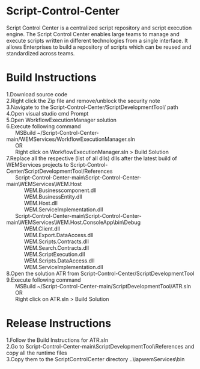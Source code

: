 # Script-Control-Center
Script Control Center is a centralized script repository and script execution engine. The Script Control Center enables large teams to manage and execute scripts written in different technologies from a single interface. It allows Enterprises to build a repository of scripts which can be reused and standardized across teams.


# Build Instructions
1.Download source code <br />
2.Right click the Zip file and remove/unblock the security note <br />
3.Navigate to the Script-Control-Center/ScriptDevelopmentTool/ path <br />
4.Open visual studio cmd Prompt <br />
5.Open WorkflowExecutionManager solution <br />
6.Execute following command <br />
&nbsp;&nbsp;&nbsp;&nbsp;&nbsp;&nbsp;MSBuild ~/Script-Control-Center-main/WEMServices/WorkflowExecutionManager.sln <br />
&nbsp;&nbsp;&nbsp;&nbsp;&nbsp;&nbsp;OR <br />
&nbsp;&nbsp;&nbsp;&nbsp;&nbsp;&nbsp;Right click on WorkflowExecutionManager.sln > Build Solution <br />
7.Replace all the respective (list of all dlls) dlls after the latest build of WEMServices projects to Script-Control-Center/ScriptDevelopmentTool/References <br />
&nbsp;&nbsp;&nbsp;&nbsp;&nbsp;&nbsp;Script-Control-Center-main\Script-Control-Center-main\WEMServices\WEM.Host <br />
&nbsp;&nbsp;&nbsp;&nbsp;&nbsp;&nbsp;&nbsp;&nbsp;&nbsp;&nbsp;&nbsp;&nbsp;WEM.Businesscomponent.dll <br />
&nbsp;&nbsp;&nbsp;&nbsp;&nbsp;&nbsp;&nbsp;&nbsp;&nbsp;&nbsp;&nbsp;&nbsp;WEM.BusinessEntity.dll <br />
&nbsp;&nbsp;&nbsp;&nbsp;&nbsp;&nbsp;&nbsp;&nbsp;&nbsp;&nbsp;&nbsp;&nbsp;WEM.Host.dll <br />
&nbsp;&nbsp;&nbsp;&nbsp;&nbsp;&nbsp;&nbsp;&nbsp;&nbsp;&nbsp;&nbsp;&nbsp;WEM.ServiceImplementation.dll <br />
&nbsp;&nbsp;&nbsp;&nbsp;&nbsp;&nbsp;Script-Control-Center-main\Script-Control-Center-main\WEMServices\WEM.Host.ConsoleApp\bin\Debug <br />
&nbsp;&nbsp;&nbsp;&nbsp;&nbsp;&nbsp;&nbsp;&nbsp;&nbsp;&nbsp;&nbsp;&nbsp;WEM.Client.dll <br />
&nbsp;&nbsp;&nbsp;&nbsp;&nbsp;&nbsp;&nbsp;&nbsp;&nbsp;&nbsp;&nbsp;&nbsp;WEM.Export.DataAccess.dll <br />
&nbsp;&nbsp;&nbsp;&nbsp;&nbsp;&nbsp;&nbsp;&nbsp;&nbsp;&nbsp;&nbsp;&nbsp;WEM.Scripts.Contracts.dll <br />
&nbsp;&nbsp;&nbsp;&nbsp;&nbsp;&nbsp;&nbsp;&nbsp;&nbsp;&nbsp;&nbsp;&nbsp;WEM.Search.Contracts.dll <br />
&nbsp;&nbsp;&nbsp;&nbsp;&nbsp;&nbsp;&nbsp;&nbsp;&nbsp;&nbsp;&nbsp;&nbsp;WEM.ScriptExecution.dll <br />
&nbsp;&nbsp;&nbsp;&nbsp;&nbsp;&nbsp;&nbsp;&nbsp;&nbsp;&nbsp;&nbsp;&nbsp;WEM.Scripts.DataAccess.dll <br />
&nbsp;&nbsp;&nbsp;&nbsp;&nbsp;&nbsp;&nbsp;&nbsp;&nbsp;&nbsp;&nbsp;&nbsp;WEM.ServiceImplementation.dll <br />
8.Open the solution ATR from Script-Control-Center/ScriptDevelopmentTool <br />
9.Execute following command <br />
&nbsp;&nbsp;&nbsp;&nbsp;&nbsp;&nbsp;MSBuild ~/Script-Control-Center-main/ScriptDevelopmentTool/ATR.sln <br />
&nbsp;&nbsp;&nbsp;&nbsp;&nbsp;&nbsp;OR <br />
&nbsp;&nbsp;&nbsp;&nbsp;&nbsp;&nbsp;Right click on ATR.sln > Build Solution <br />

# Release Instructions
1.Follow the Build Instructions for ATR.sln <br/>
2.Go to Script-Control-Center-main\ScriptDevelopmentTool\References and copy all the runtime files <br/>
3.Copy them to the ScriptControlCenter directory ..\iapwemServices\bin
